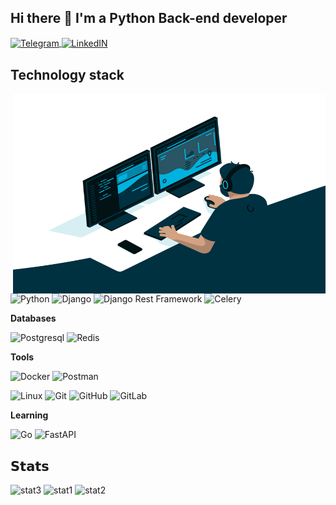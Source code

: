 ## Hi there 👋 I'm a Python Back-end developer

<a href="https://t.me/NuranovArtur">
  <img align="center" alt="Telegram" width="22px" src="	https://img.shields.io/badge/Telegram-2CA5E0?style=for-the-badge&logo=telegram&logoColor=white">
</a>
<a href="https://www.linkedin.com/in/arturnuranov/">
  <img align="center" alt="LinkedIN" width="22px" src="https://img.shields.io/badge/LinkedIn-0077B5?style=for-the-badge&logo=linkedin&logoColor=white" />
</a>


## Technology stack

<img align="right" alt="GIF" src="https://github.com/DJWOMS/DJWOMS/blob/main/code.gif?raw=true" width="500" height="320"/>

![Python](https://img.shields.io/badge/-Python-black?style=flat-square&logo=Python)
![Django](https://img.shields.io/badge/-Django-0aad48?style=flat-square&logo=Django)
![Django Rest Framework](https://img.shields.io/badge/DRF-red?style=flat-square&logo=Django)
![Celery](https://img.shields.io/badge/-Celery-%2300C7B7?style=flat-square&logo=Celery)

**Databases**

![Postgresql](https://img.shields.io/badge/-Postgresql-%232c3e50?style=flat-square&logo=Postgresql)
![Redis](https://img.shields.io/badge/-Redis-FCA121?style=flat-square&logo=Redis)

**Tools**

![Docker](https://img.shields.io/badge/-Docker-46a2f1?style=flat-square&logo=docker&logoColor=white)
![Postman](https://img.shields.io/badge/Postman-FCA121?style=flat-square&logo=postman)

![Linux](https://img.shields.io/badge/Linux-black?style=flat-square&logo=linux)
![Git](https://img.shields.io/badge/-Git-black?style=flat-square&logo=git)
![GitHub](https://img.shields.io/badge/-GitHub-181717?style=flat-square&logo=github)
![GitLab](https://img.shields.io/badge/-GitLab-FCA121?style=flat-square&logo=gitlab)

**Learning**

![Go](https://img.shields.io/badge/-Go-grey?style=flat-square&logo=go)
![FastAPI](https://img.shields.io/badge/-FastAPI-%2300C7B7?style=flat-square&logo=FastAPI)

## 𝗦𝘁𝗮𝘁𝘀


![stat3](https://github-readme-streak-stats.herokuapp.com/?user=nuranov04&theme=black-ice&hide_border=true&stroke=0000&background=0D1117&ring=e05397&fire=e05397&currStreakLabel=e05397)
![stat1](https://github-readme-stats.vercel.app/api?username=nuranov04&show_icons=true&theme=radical)
![stat2](https://github-readme-stats.vercel.app/api/top-langs/?username=nuranov04&layout=compact&count_private=true&theme=gruvbox)
